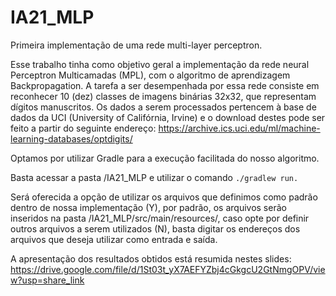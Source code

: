 # IA21_MLP

Primeira implementação de uma rede multi-layer perceptron.

Esse trabalho tinha como objetivo geral a implementação da rede neural Perceptron Multicamadas (MPL), com o algoritmo de aprendizagem Backpropagation.
A tarefa a ser desempenhada por essa rede consiste em reconhecer 10 (dez) classes de imagens binárias 32x32, que representam dígitos manuscritos.
Os dados a serem processados pertencem à base de dados da UCI (University of Califórnia, Irvine) e o download destes pode ser feito a partir do seguinte endereço: https://archive.ics.uci.edu/ml/machine-learning-databases/optdigits/

Optamos por utilizar Gradle para a execução facilitada do nosso algoritmo.

Basta acessar a pasta /IA21_MLP e utilizar o comando ```./gradlew run.```

Será oferecida a opção de utilizar os arquivos que definimos como padrão dentro de nossa implementação (Y), por padrão, os arquivos serão inseridos na pasta /IA21_MLP/src/main/resources/, caso opte por definir outros arquivos a serem utilizados (N), basta digitar os endereços dos arquivos que deseja utilizar como entrada e saída.

A apresentação dos resultados obtidos está resumida nestes slides:
https://drive.google.com/file/d/1St03t_yX7AEFYZbj4cGkgcU2GtNmgOPV/view?usp=share_link
